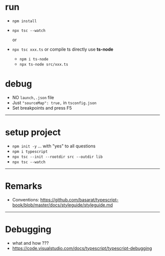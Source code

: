 # run

- `npm install`
- `npx tsc --watch`

  or

- `npx tsc xxx.ts`
  or compile ts directly use **ts-node**
  - `npm i ts-node`
  - `npx ts-node src/xxx.ts`

# debug

- NO `launch,.json` file
- Just `"sourceMap": true,` in `tsconfig.json`
- Set breakpoints and press F5

---
# setup project

- `npm init -y` ... with "yes" to all questions
- `npm i typescript`
- `npx tsc --init --rootdir src --outdir lib`
- `npx tsc --watch`

---

# Remarks

- Conventions: https://github.com/basarat/typescript-book/blob/master/docs/styleguide/styleguide.md

---

# Debugging

- what and how ???
- https://code.visualstudio.com/docs/typescript/typescript-debugging
